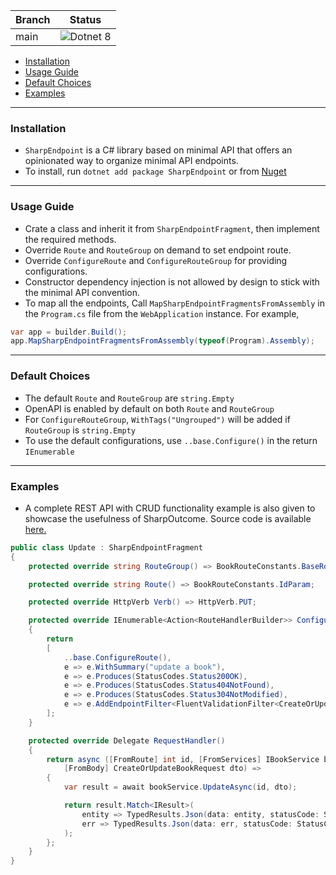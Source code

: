 | Branch | Status                                                                                                             |
|--------|--------------------------------------------------------------------------------------------------------------------|
| main   | ![Dotnet 8](https://github.com/md-redwan-hossain/SharpEndpoint/actions/workflows/dotnet.yml/badge.svg?branch=main) |

- [Installation](#installation)
- [Usage Guide](#usage-guide)
- [Default Choices](#default-choices)
- [Examples](#examples)

---

### Installation

- `SharpEndpoint` is a C# library based on minimal API that offers an opinionated way to organize minimal API endpoints.
- To install, run `dotnet add package SharpEndpoint` or from [Nuget](https://www.nuget.org/packages/SharpEndpoint/)

---

### Usage Guide

- Crate a class and inherit it from `SharpEndpointFragment`, then implement the required methods.
- Override `Route` and `RouteGroup` on demand to set endpoint route.
- Override `ConfigureRoute` and `ConfigureRouteGroup` for providing configurations.
- Constructor dependency injection is not allowed by design to stick with the minimal API convention.
- To map all the endpoints, Call `MapSharpEndpointFragmentsFromAssembly` in the `Program.cs` file from
  the `WebApplication` instance. For example,

```csharp
var app = builder.Build();
app.MapSharpEndpointFragmentsFromAssembly(typeof(Program).Assembly);
```

---

### Default Choices

- The default `Route` and `RouteGroup` are `string.Empty`
- OpenAPI is enabled by default on both `Route` and `RouteGroup`
- For `ConfigureRouteGroup`, `WithTags("Ungrouped")` will be added if `RouteGroup` is `string.Empty`
- To use the default configurations, use `..base.Configure()` in the return `IEnumerable`

---

### Examples

- A complete REST API with CRUD functionality example is also given to showcase the usefulness of SharpOutcome. Source
  code is available [here.](https://github.com/md-redwan-hossain/SharpEndpoint/tree/main/SharpEndpoint.HttpApiExample)

```csharp
public class Update : SharpEndpointFragment
{
    protected override string RouteGroup() => BookRouteConstants.BaseRoute;

    protected override string Route() => BookRouteConstants.IdParam;

    protected override HttpVerb Verb() => HttpVerb.PUT;

    protected override IEnumerable<Action<RouteHandlerBuilder>> ConfigureRoute()
    {
        return
        [
            ..base.ConfigureRoute(),
            e => e.WithSummary("update a book"),
            e => e.Produces(StatusCodes.Status200OK),
            e => e.Produces(StatusCodes.Status404NotFound),
            e => e.Produces(StatusCodes.Status304NotModified),
            e => e.AddEndpointFilter<FluentValidationFilter<CreateOrUpdateBookRequest>>()
        ];
    }

    protected override Delegate RequestHandler()
    {
        return async ([FromRoute] int id, [FromServices] IBookService bookService,
            [FromBody] CreateOrUpdateBookRequest dto) =>
        {
            var result = await bookService.UpdateAsync(id, dto);

            return result.Match<IResult>(
                entity => TypedResults.Json(data: entity, statusCode: StatusCodes.Status200OK),
                err => TypedResults.Json(data: err, statusCode: StatusCodes.Status304NotModified)
            );
        };
    }
}
```
